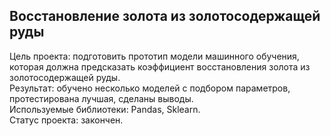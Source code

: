 ## Восстановление золота из золотосодержащей руды
Цель проекта: подготовить прототип модели машинного обучения, которая должна предсказать коэффициент восстановления золота из золотосодержащей руды.  
Результат: обучено несколько моделей с подбором параметров, протестирована лучшая, сделаны выводы.  
Используемые библиотеки: Pandas, Sklearn.  
Статус проекта: закончен.
